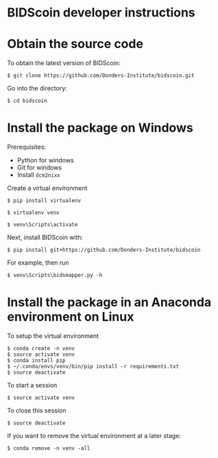 # BIDScoin developer instructions

# Obtain the source code

To obtain the latest version of BIDScoin:
```console
$ git clone https://github.com/Donders-Institute/bidscoin.git
```

Go into the directory:
```console
$ cd bidscoin
```

# Install the package on Windows

Prerequisites:
* Python for windows
* Git for windows
* Install `dcm2nixx`

Create a virtual environment

```console
$ pip install virtualenv
```

```console
$ virtualenv venv
```

```console
$ venv\Scripts\activate
```

Next, install BIDScoin with:
```console
$ pip install git+https://github.com/Donders-Institute/bidscoin
```

For example, then run 
```console
$ venv\Scripts\bidsmapper.py -h
```

# Install the package in an Anaconda environment on Linux

To setup the virtual environment

```console
$ conda create -n venv
$ source activate venv
$ conda install pip
$ ~/.conda/envs/venv/bin/pip install -r requirements.txt
$ source deactivate
```

To start a session
```console
$ source activate venv
```

To close this session
```console
$ source deactivate
```

If you want to remove the virtual environment at a later stage:

```console
$ conda remove -n venv -all
```
